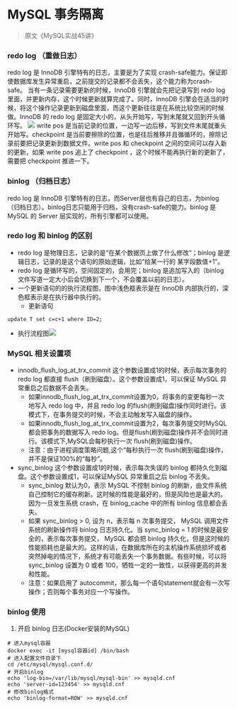 # MySQL 事务隔离

> 原文《MySQL实战45讲》

### redo log （重做日志）
redo log 是 InnoDB 引擎特有的日志，主要是为了实现 crash-safe能力。保证即使数据库发生异常重启，之前提交的记录都不会丢失，这个能力称为crash-safe。
当有一条记录需要更新的时候，InnoDB 引擎就会先把记录写到 redo log 里面，并更新内存，这个时候更新就算完成了。同时，InnoDB 引擎会在适当的时候，将这个操作记录更新到磁盘里面，而这个更新往往是在系统比较空闲的时候做。InnoDB 的 redo log 是固定大小的，从头开始写，写到末尾就又回到开头循环写。
![](https://eden-notes-pic-hosting.oss-cn-shenzhen.aliyuncs.com/notes/images/20240303122537.png#id=xNKsQ&originHeight=856&originWidth=1142&originalType=binary&ratio=1&rotation=0&showTitle=false&status=done&style=none&title=)
write pos 是当前记录的位置，一边写一边后移，写到文件末尾就重头开始写。checkpoint 是当前要擦除的位置，也是往后推移并且循循环的，擦除记录前要把记录更新到数据文件。write pos 和 checkpoint 之间的空间可以存入新的更新，如果 write pos 追上了 checkpoint ，这个时候不能再执行新的更新了，需要把 checkpoint 推进一下。
### binlog （归档日志）
redo log 是 InnoDB 引擎特有的日志，而Server层也有自己的日志，为binlog（归档日志）。binlog日志只能用于归档，没有crash-safe的能力。binlog 是 MySQL 的 Server 层实现的，所有引擎都可以使用。
### redo log 和 binlog 的区别

-  redo log 是物理日志，记录的是“在某个数据页上做了什么修改”；binlog 是逻辑日志，记录的是这个语句的原始逻辑，比如“给某一行的 某字段数值+1”。 
-  redo log 是循环写的，空间固定的，会用完；binlog 是追加写入的（binlog 文件写道一定大小后会切换到下一个，不会覆盖以前的日志）。 
-  一个更新语句的的执行流程图，图中浅色框表示是在 InnoDB 内部执行的，深色框表示是在执行器中执行的。 
   -  更新语句 
```
update T set c=c+1 where ID=2;
```

   -  执行流程图![](https://eden-notes-pic-hosting.oss-cn-shenzhen.aliyuncs.com/notes/images/20240303122624.png#id=rDuDR&originHeight=1522&originWidth=1142&originalType=binary&ratio=1&rotation=0&showTitle=false&status=done&style=none&title=)
### MySQL 相关设置项

-  innodb_flush_log_at_trx_commit 这个参数设置成1的时候，表示每次事务的 redo log 都直接 flush（刷到磁盘）。这个参数设置成1，可以保证 MySQL 异常重启之后数据不会丢失。 
   - 如果innodb_flush_log_at_trx_commit设置为0，将事务的变更每秒一次地写入 redo log 中，并且 redo log 的flush(刷到磁盘)操作同时进行。该模式下，在事务提交的时候，不会主动触发写入磁盘的操作。
   - 如果innodb_flush_log_at_trx_commit设置为2，每次事务提交时MySQL都会把事务的数据写入 redo log。但是flush(刷到磁盘)操作并不会同时进行。该模式下,MySQL会每秒执行一次 flush(刷到磁盘)操作。
   - 注意：由于进程调度策略问题,这个“每秒执行一次 flush(刷到磁盘)操作，并不是保证100%的“每秒”。
-  sync_binlog 这个参数设置成1的时候，表示每次失误的 binlog 都持久化到磁盘。这个参数设置成1，可以保证MySQL 异常重启之后 binlog 不丢失。 
   - sync_binlog 默认为0，表示 MySQL 不控制 binlog 的刷新，由文件系统自己控制它的缓存刷新。这时候的性能是最好的，但是风险也是最大的。因为一旦发生系统 crash，在 binlog_cache 中的所有 binlog 信息都会丢失。
   - 如果 sync_binlog > 0, 设为 n，表示每 n 次事务提交， MySQL 调用文件系统的刷新操作将 binlog 日志持久化。当 sync_binlog = 1 的时候是最安全的，表示每次事务提交， MySQL 都会把 binlog 持久化，但是这时候的性能损耗也是最大的。这样的话，在数据库所在的主机操作系统损坏或者突然掉电的情况下，系统才有可能丢失一个事务数据。有些时候，可以将 sync_binlog 设置为 0 或者 100，牺牲一定的一致性，以获得更高的并发和性能。
   - 注意：如果启用了 autocommit，那么每一个语句statement就会有一次写操作；否则每个事务对应一个写操作。
### binlog 使用

1.  开启 binlog 日志(Docker安装的MySQL) 
```shell
# 进入mysql容器
docker exec -it [mysql容器id] /bin/bash
# 进入配置文件目录下
cd /etc/mysql/mysql.conf.d/
# 开启binlog
echo 'log-bin=/var/lib/mysql/mysql-bin' >> mysqld.cnf
echo 'server-id=123454' >> mysqld.cnf
# 修改binlog格式
echo 'binlog-format=ROW' >> mysqld.cnf
```
